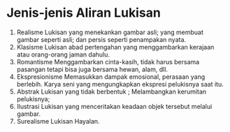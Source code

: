 # Jenis-jenis Aliran Lukisan

1. Realisme
   Lukisan yang menekankan gambar asli; yang membuat gambar seperti asli; dan persis seperti penampakan nyata. 
2. Klasisme
   Lukisan abad pertengahan yang menggambarkan kerajaan atau orang-orang jaman dahulu.
3. Romantisme
   Menggambarkan cinta-kasih, tidak harus bersama pasangan tetapi bisa juga bersama hewan, alam, dll.
4. Ekspresionisme
   Memasukkan dampak emosional, perasaan yang berlebih. Karya seni yang mengungkapkan ekspresi pelukisnya saat itu.
5. Abstrak
   Lukisan yang tidak berbentuk ; Melambangkan kerumitan pelukisnya; 
6. Ilustrasi
   Lukisan yang menceritakan keadaan objek tersebut melalui gambar.
7. Surealisme
   Lukisan Hayalan.